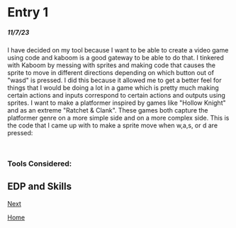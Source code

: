 # Entry 1
##### 11/7/23

  I have decided on my tool because I want to be able to create a video game using code and kaboom is a good gateway to be able to do that. I tinkered with Kaboom by messing with sprites and making code that causes the sprite to move in different directions depending on which button out of "wasd" is pressed. I did this because it allowed me to get a better feel for things that I would be doing a lot in a game which is pretty much making certain actions and inputs correspond to certain actions and outputs using sprites. I want to make a platformer inspired by games like "Hollow Knight" and as an extreme "Ratchet & Clank". These games both capture the platformer genre on a more simple side and on a more complex side. This is the code that I came up with to make a sprite move when w,a,s, or d are pressed:

  ```js



```

### Tools Considered: 



## EDP and Skills



[Next](entry02.md)

[Home](../README.md)
